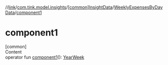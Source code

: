 //[link](../../../index.md)/[com.tink.model.insights](../../index.md)/[[common]InsightData](../index.md)/[WeeklyExpensesByDayData](index.md)/[component1](component1.md)



# component1  
[common]  
Content  
operator fun [component1](component1.md)(): [YearWeek](../../../com.tink.model.time/[common]-year-week/index.md)  



